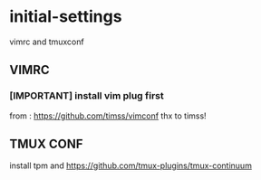 # initial-settings
vimrc and tmuxconf

## VIMRC
### [IMPORTANT] install vim plug first
from : https://github.com/timss/vimconf
thx to timss!

## TMUX CONF
install tpm and https://github.com/tmux-plugins/tmux-continuum

